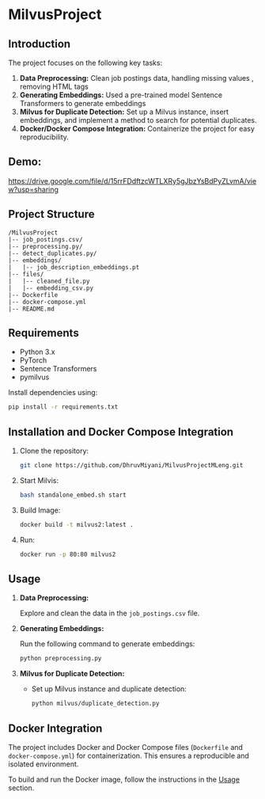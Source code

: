 # MilvusProject


## Introduction

The project focuses on the following key tasks:

1. **Data Preprocessing:**  Clean job postings data, handling missing values , removing HTML tags 
2. **Generating Embeddings:** Used a pre-trained model Sentence Transformers to generate embeddings 
3. **Milvus for Duplicate Detection:** Set up a Milvus instance, insert embeddings, and implement a method to search for potential duplicates.
4. **Docker/Docker Compose Integration:** Containerize the project for easy reproducibility.

## Demo:

https://drive.google.com/file/d/15rrFDdftzcWTLXRy5gJbzYsBdPyZLvmA/view?usp=sharing


## Project Structure

```plaintext
/MilvusProject
|-- job_postings.csv/
|-- preprocessing.py/
|-- detect_duplicates.py/
|-- embeddings/
|   |-- job_description_embeddings.pt
|-- files/
|   |-- cleaned_file.py
|   |-- embedding_csv.py
|-- Dockerfile
|-- docker-compose.yml
|-- README.md
```



## Requirements

- Python 3.x
- PyTorch
- Sentence Transformers
- pymilvus



Install dependencies using:

```bash
pip install -r requirements.txt
```



## Installation and Docker Compose Integration

1. Clone the repository:

   ```bash
   git clone https://github.com/DhruvMiyani/MilvusProjectMLeng.git
   ```

3. Start Milvis:

   ```bash
   bash standalone_embed.sh start
   ```
4. Build Image:

   ```bash
   docker build -t milvus2:latest .
   ```

4. Run:

   ```bash
   docker run -p 80:80 milvus2
   ```   



## Usage

1. **Data Preprocessing:**

   Explore and clean the data in the `job_postings.csv` file.

2. **Generating Embeddings:**

   Run the following command to generate embeddings:

   ```bash
   python preprocessing.py
   ```

3. **Milvus for Duplicate Detection:**

   - Set up Milvus instance and duplicate detection:

     ```bash
     python milvus/duplicate_detection.py
     ```

## Docker Integration

The project includes Docker and Docker Compose files (`Dockerfile` and `docker-compose.yml`) for containerization. This ensures a reproducible and isolated environment.

To build and run the Docker image, follow the instructions in the [Usage](#usage) section.

